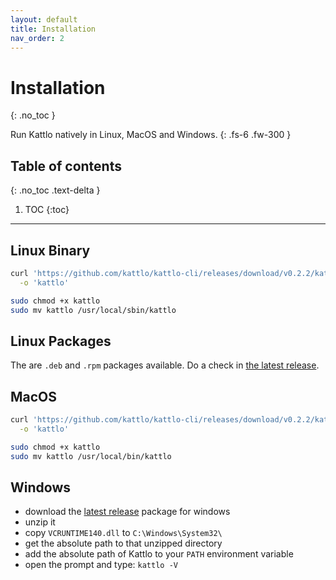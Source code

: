 ```yaml
---
layout: default
title: Installation
nav_order: 2
---
```


# Installation
{: .no_toc }


Run Kattlo natively in Linux, MacOS and Windows.
{: .fs-6 .fw-300 }

## Table of contents
{: .no_toc .text-delta }

1. TOC
{:toc}

---

## Linux Binary

```bash
curl 'https://github.com/kattlo/kattlo-cli/releases/download/v0.2.2/kattlo-v0.2.2-linux' \
  -o 'kattlo'

sudo chmod +x kattlo
sudo mv kattlo /usr/local/sbin/kattlo
```

## Linux Packages

The are `.deb` and `.rpm` packages available. Do a check in
[the latest release](https://github.com/kattlo/kattlo-cli/releases/latest).

## MacOS

```bash
curl 'https://github.com/kattlo/kattlo-cli/releases/download/v0.2.2/kattlo-v0.2.2-mac' \
  -o 'kattlo'

sudo chmod +x kattlo
sudo mv kattlo /usr/local/bin/kattlo
```

## Windows

- download the [latest release](https://github.com/kattlo/kattlo-cli/releases/latest) package for windows
- unzip it
- copy `VCRUNTIME140.dll` to `C:\Windows\System32\`
- get the absolute path to that unzipped directory
- add the absolute path of Kattlo to your `PATH` environment variable
- open the prompt and type: `kattlo -V`

